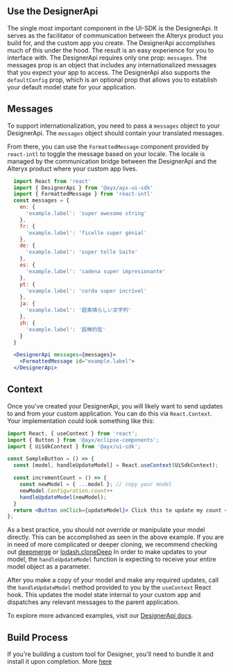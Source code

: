 ## Use the DesignerApi

The single most important component in the UI-SDK is the DesignerApi. It serves as the facilitator of communication between the Alteryx product you build for, and the custom app you create. The DesignerApi accomplishes much of this under the hood. The result is an easy experience for you to interface with. The DesignerApi requires only one prop: `messages`. The messages prop is an object that includes any internationalized messages that you expect your app to access. The DesignerApi also supports the `defaultConfig` prop, which is an optional prop that allows you to establish your default model state for your application.

## Messages

To support internationalization, you need to pass a `messages` object to your DesignerApi. The `messages` object should contain your translated messages.

From there, you can use the `FormattedMessage` component provided by `react-intl` to toggle the message based on your locale. The locale is managed by the communication bridge between the DesignerApi and the Alteryx product where your custom app lives.

``` jsx static
  import React from 'react'
  import { DesignerApi } from '@ayx/ayx-ui-sdk'
  import { FormattedMessage } from 'react-intl'
  const messages = {
    en: {
      'example.label': 'super awesome string'
    },
    fr: {
      'example.label': 'ficelle super génial'
    },
    de: {
      'example.label': 'super tolle Saite'
    },
    es: {
      'example.label': 'cadena super impresionante'
    },
    pt: {
      'example.label': 'corda super incrível'
    },
    ja: {
      'example.label': '超素晴らしい文字列'
    },
    zh: {
      'example.label': '超棒的弦'
    }
  }

  <DesignerApi messages={messages}>
    <FormattedMessage id="example.label">
  </DesignerApi>
```

## Context

Once you've created your DesignerApi, you will likely want to send updates to and from your custom application. You can do this via `React.Context`. Your implementation could look something like this:

```jsx static
import React, { useContext } from 'react';
import { Button } from '@ayx/eclipse-components';
import { UiSdkContext } from '@ayx/ui-sdk';

const SampleButton = () => {
  const [model, handleUpdateModel] = React.useContext(UiSdkContext);

  const incrementCount = () => {
    const newModel = { ...model }; // copy your model
    newModel.Configuration.count++
    handleUpdateModel(newModel);
  }
  return <Button onClick={updateModel}> Click this to update my count </Button>;
};
```

As a best practice, you should not override or manipulate your model directly. This can be accomplished as seen in the above example. If you are in need of more complicated or deeper cloning, we recommend checking out [deepmerge](https://lodash.com/docs/#cloneDeep) or [lodash.cloneDeep](https://lodash.com/docs/#cloneDeep) In order to make updates to your model, the `handleUpdateModel` function is expecting to receive your entire model object as a parameter.

After you make a copy of your model and make any required updates, call the `handleUpdateModel` method provided to you by the `useContext` React hook. This updates the model state internal to your custom app and dispatches any relevant messages to the parent application.

To explore more advanced examples, visit our [DesignerApi docs](#/UI-SDK%20Components/DesignerApi).

## Build Process

If you're building a custom tool for Designer, you'll need to bundle it and install it upon completion. More [here](https://help.alteryx.com/current/developer-help/quick-start-custom-tools)